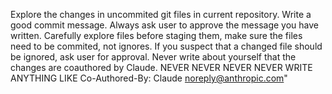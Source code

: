 Explore the changes in uncommited git files in current repository. Write a good commit message. Always ask user to approve the message you have written. Carefully explore files before staging them, make sure the files need to be commited, not ignores. If you suspect that a changed file should be ignored, ask user for approval. Never write about yourself that the changes are coauthored by Claude.
NEVER NEVER NEVER NEVER WRITE ANYTHING LIKE  Co-Authored-By: Claude <noreply@anthropic.com>"   
